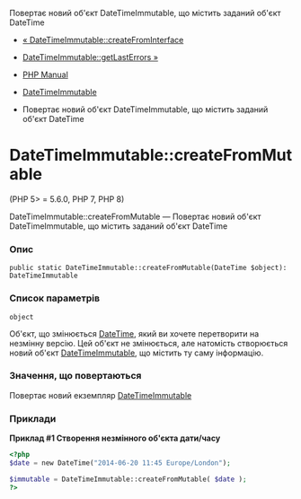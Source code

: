 Повертає новий об'єкт DateTimeImmutable, що містить заданий об'єкт DateTime

-   [« DateTimeImmutable::createFromInterface](datetimeimmutable.createfrominterface.md)
    
-   [DateTimeImmutable::getLastErrors »](datetimeimmutable.getlasterrors.md)
    
-   [PHP Manual](index.md)
    
-   [DateTimeImmutable](class.datetimeimmutable.md)
    
-   Повертає новий об'єкт DateTimeImmutable, що містить заданий об'єкт DateTime
    

# DateTimeImmutable::createFromMutable

(PHP 5> = 5.6.0, PHP 7, PHP 8)

DateTimeImmutable::createFromMutable — Повертає новий об'єкт DateTimeImmutable, що містить заданий об'єкт DateTime

### Опис

```methodsynopsis
public static DateTimeImmutable::createFromMutable(DateTime $object): DateTimeImmutable
```

### Список параметрів

`object`

Об'єкт, що змінюється [DateTime](class.datetime.md), який ви хочете перетворити на незмінну версію. Цей об'єкт не змінюється, але натомість створюється новий об'єкт [DateTimeImmutable](class.datetimeimmutable.md), що містить ту саму інформацію.

### Значення, що повертаються

Повертає новий екземпляр [DateTimeImmutable](class.datetimeimmutable.md)

### Приклади

**Приклад #1 Створення незмінного об'єкта дати/часу**

```php
<?php
$date = new DateTime("2014-06-20 11:45 Europe/London");

$immutable = DateTimeImmutable::createFromMutable( $date );
?>
```